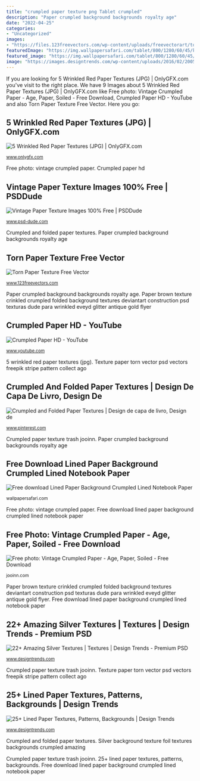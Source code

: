 ```yaml
---
title: "crumpled paper texture png Tablet crumpled"
description: "Paper crumpled background backgrounds royalty age"
date: "2022-04-25"
categories:
- "Uncategorized"
images:
- "https://files.123freevectors.com/wp-content/uploads/freevectorart/torn-paper-texture-free-vector.jpg"
featuredImage: "https://img.wallpapersafari.com/tablet/800/1280/60/45/k4tKOD.jpg"
featured_image: "https://img.wallpapersafari.com/tablet/800/1280/60/45/k4tKOD.jpg"
image: "https://images.designtrends.com/wp-content/uploads/2016/02/20053240/Crumpled-Silver-Texture.jpg"
---
```


If you are looking for 5 Wrinkled Red Paper Textures (JPG) | OnlyGFX.com you've visit to the right place. We have 9 Images about 5 Wrinkled Red Paper Textures (JPG) | OnlyGFX.com like Free photo: Vintage Crumpled Paper - Age, Paper, Soiled - Free Download, Crumpled Paper HD - YouTube and also Torn Paper Texture Free Vector. Here you go:

## 5 Wrinkled Red Paper Textures (JPG) | OnlyGFX.com

![5 Wrinkled Red Paper Textures (JPG) | OnlyGFX.com](https://www.onlygfx.com/wp-content/uploads/2016/07/wrinkled-red-paper-4-1024x675.jpg "Crumpled and folded paper textures")

<small>www.onlygfx.com</small>

Free photo: vintage crumpled paper. Crumpled paper hd

## Vintage Paper Texture Images 100% Free | PSDDude

![Vintage Paper Texture Images 100% Free | PSDDude](https://www.psd-dude.com/tutorials/resources-images/old-vintage-paper-textures-for-designers/dirty-aged-paper-texture.jpg "Paper wrinkled textures onlygfx px 2636 resolution")

<small>www.psd-dude.com</small>

Crumpled and folded paper textures. Paper crumpled background backgrounds royalty age

## Torn Paper Texture Free Vector

![Torn Paper Texture Free Vector](https://files.123freevectors.com/wp-content/uploads/freevectorart/torn-paper-texture-free-vector.jpg "Crumpled and folded paper textures")

<small>www.123freevectors.com</small>

Paper crumpled background backgrounds royalty age. Paper brown texture crinkled crumpled folded background textures deviantart construction psd texturas dude para wrinkled eveyd glitter antique gold flyer

## Crumpled Paper HD - YouTube

![Crumpled Paper HD - YouTube](https://i.ytimg.com/vi/Ly1Hdjrtj2s/maxresdefault.jpg "Crumpled and folded paper textures")

<small>www.youtube.com</small>

5 wrinkled red paper textures (jpg). Texture paper torn vector psd vectors freepik stripe pattern collect ago

## Crumpled And Folded Paper Textures | Design De Capa De Livro, Design De

![Crumpled and Folded Paper Textures | Design de capa de livro, Design de](https://i.pinimg.com/736x/c7/35/31/c735316e65eca1d9c9c6f66859e4d948.jpg "Paper brown texture crinkled crumpled folded background textures deviantart construction psd texturas dude para wrinkled eveyd glitter antique gold flyer")

<small>www.pinterest.com</small>

Crumpled paper texture trash jooinn. Paper crumpled background backgrounds royalty age

## Free Download Lined Paper Background Crumpled Lined Notebook Paper

![Free download Lined Paper Background Crumpled Lined Notebook Paper](https://img.wallpapersafari.com/tablet/800/1280/60/45/k4tKOD.jpg "Texture paper torn vector psd vectors freepik stripe pattern collect ago")

<small>wallpapersafari.com</small>

Free photo: vintage crumpled paper. Free download lined paper background crumpled lined notebook paper

## Free Photo: Vintage Crumpled Paper - Age, Paper, Soiled - Free Download

![Free photo: Vintage Crumpled Paper - Age, Paper, Soiled - Free Download](https://jooinn.com/images/vintage-crumpled-paper-3.png "22+ amazing silver textures")

<small>jooinn.com</small>

Paper brown texture crinkled crumpled folded background textures deviantart construction psd texturas dude para wrinkled eveyd glitter antique gold flyer. Free download lined paper background crumpled lined notebook paper

## 22+ Amazing Silver Textures | Textures | Design Trends - Premium PSD

![22+ Amazing Silver Textures | Textures | Design Trends - Premium PSD](https://images.designtrends.com/wp-content/uploads/2016/02/20053240/Crumpled-Silver-Texture.jpg "Silver background texture foil textures backgrounds crumpled amazing")

<small>www.designtrends.com</small>

Crumpled paper texture trash jooinn. Texture paper torn vector psd vectors freepik stripe pattern collect ago

## 25+ Lined Paper Textures, Patterns, Backgrounds | Design Trends

![25+ Lined Paper Textures, Patterns, Backgrounds | Design Trends](https://images.designtrends.com/wp-content/uploads/2015/11/18141903/Crumpled-Lined-Paper-Texture-.jpg "Crumpled and folded paper textures")

<small>www.designtrends.com</small>

Crumpled and folded paper textures. Silver background texture foil textures backgrounds crumpled amazing

Crumpled paper texture trash jooinn. 25+ lined paper textures, patterns, backgrounds. Free download lined paper background crumpled lined notebook paper

